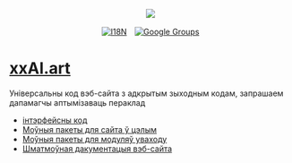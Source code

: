 <p align="center"><a href="https://wac.tax"><img src="https://cdn.jsdelivr.net/gh/wactax/img/logo.svg"/></a></p><p align="center"><a href="https://github.com/wactax/wac.tax/blob/main/doc/README.md#readme"><img alt="I18N" src="https://cdn.jsdelivr.net/gh/wactax/img/t.svg"/></a>　<a href="https://groups.google.com/u/2/g/wactax"><img alt="Google Groups" src="https://cdn.jsdelivr.net/gh/wactax/img/g-groups.svg"/></a></p>

# [xxAI.art](https://xxAI.art)

Універсальны код вэб-сайта з адкрытым зыходным кодам, запрашаем дапамагчы аптымізаваць пераклад

* [інтэрфейсны код](https://github.com/xxai-art/web)
* [Моўныя пакеты для сайта ў цэлым](https://github.com/xxai-art/web/tree/main/i18n)
* [Моўныя пакеты для модуляў уваходу](https://github.com/wacpkg/user/tree/main/ui.i18n)
* [Шматмоўная дакументацыя вэб-сайта](https://github.com/xxai-doc)
